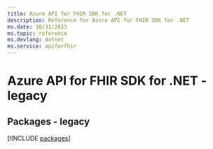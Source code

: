 ```yaml
---
title: Azure API for FHIR SDK for .NET
description: Reference for Azure API for FHIR SDK for .NET
ms.date: 10/31/2023
ms.topic: reference
ms.devlang: dotnet
ms.service: apiforfhir
---
```

# Azure API for FHIR SDK for .NET - legacy
## Packages - legacy
[!INCLUDE [packages](api-for-fhir-index.md)]